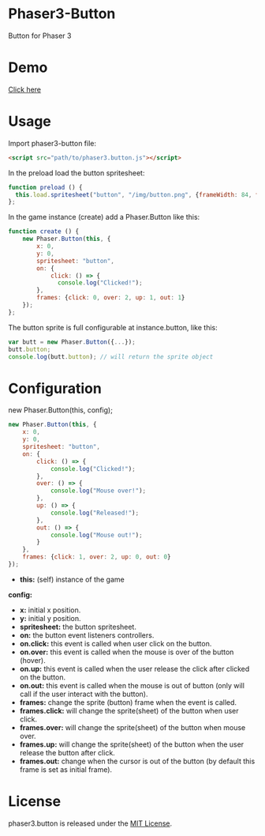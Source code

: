 # Phaser3-Button
Button for Phaser 3

# Demo
[Click here](http://ivounicsul.000webhostapp.com/phaser/button.html)

# Usage
Import phaser3-button file:
``` html
<script src="path/to/phaser3.button.js"></script>
```

In the preload load the button spritesheet:
```javascript
function preload () {
  this.load.spritesheet("button", "/img/button.png", {frameWidth: 84, frameHeight: 29});
};
```

In the game instance (create) add a Phaser.Button like this:
```javascript
function create () {
    new Phaser.Button(this, {
        x: 0,
        y: 0,
        spritesheet: "button",
        on: {
            click: () => {
              console.log("Clicked!");
        },
        frames: {click: 0, over: 2, up: 1, out: 1}
    });
};
```

The button sprite is full configurable at instance.button, like this:
```javascript
var butt = new Phaser.Button({...});
butt.button;
console.log(butt.button); // will return the sprite object
```

# Configuration

new Phaser.Button(this, config);
```javascript
new Phaser.Button(this, {
    x: 0,
    y: 0,
    spritesheet: "button",
    on: {
        click: () => {
            console.log("Clicked!");
        },
        over: () => {
            console.log("Mouse over!");
        },
        up: () => {
            console.log("Released!");
        },
        out: () => {
            console.log("Mouse out!");
        }
    },
    frames: {click: 1, over: 2, up: 0, out: 0}
});
```

- **this:** (self) instance of the game

**config:**
- **x:** initial x position.
- **y:** initial y position.
- **spritesheet:** the button spritesheet.
- **on:** the button event listeners controllers.
- **on.click:** this event is called when user click on the button.
- **on.over:** this event is called when the mouse is over of the button (hover).
- **on.up:** this event is called when the user release the click after clicked on the button.
- **on.out:** this event is called when the mouse is out of button (only will call if the user interact with the button).
- **frames:** change the sprite (button) frame when the event is called.
- **frames.click:** will change the sprite(sheet) of the button when user click.
- **frames.over:** will change the sprite(sheet) of the button when mouse over.
- **frames.up:** will change the sprite(sheet) of the button when the user release the button after click.
- **frames.out:** change when the cursor is out of the button (by default this frame is set as initial frame).

# License

phaser3.button is released under the [MIT License](https://opensource.org/licenses/MIT).

